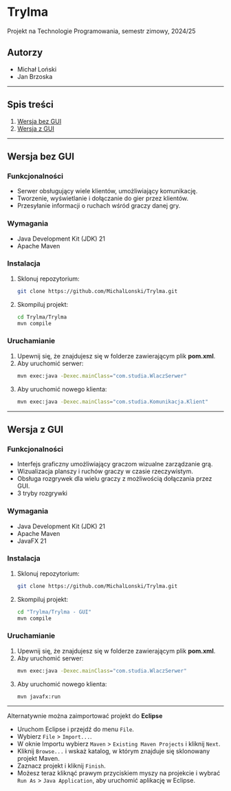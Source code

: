 # Trylma

Projekt na Technologie Programowania, semestr zimowy, 2024/25

## Autorzy
- Michał Loński
- Jan Brzoska
  
---

## Spis treści
1. [Wersja bez GUI](#wersja-bez-gui)
2. [Wersja z GUI](#wersja-z-gui)
---
## Wersja bez GUI

### Funkcjonalności
- Serwer obsługujący wiele klientów, umożliwiający komunikację.
- Tworzenie, wyświetlanie i dołączanie do gier przez klientów.
- Przesyłanie informacji o ruchach wśród graczy danej gry.

### Wymagania
- Java Development Kit (JDK) 21
- Apache Maven

### Instalacja
1. Sklonuj repozytorium:
   ```bash
   git clone https://github.com/MichalLonski/Trylma.git
   ```
2. Skompiluj projekt:
   ```bash
   cd Trylma/Trylma
   mvn compile
   ```

### Uruchamianie
1. Upewnij się, że znajdujesz się w folderze zawierającym plik **pom.xml**.
2. Aby uruchomić serwer:
   ```bash
   mvn exec:java -Dexec.mainClass="com.studia.WlaczSerwer"
   ```
3. Aby uruchomić nowego klienta:
   ```bash
   mvn exec:java -Dexec.mainClass="com.studia.Komunikacja.Klient"
   ```

---

## Wersja z GUI

### Funkcjonalności
- Interfejs graficzny umożliwiający graczom wizualne zarządzanie grą.
- Wizualizacja planszy i ruchów graczy w czasie rzeczywistym.
- Obsługa rozgrywek dla wielu graczy z możliwością dołączania przez GUI.
- 3 tryby rozgrywki

### Wymagania
- Java Development Kit (JDK) 21
- Apache Maven
- JavaFX 21

### Instalacja
1. Sklonuj repozytorium:
   ```bash
   git clone https://github.com/MichalLonski/Trylma.git
   ```
2. Skompiluj projekt:
   ```bash
   cd "Trylma/Trylma - GUI"
   mvn compile
   ```

### Uruchamianie
1. Upewnij się, że znajdujesz się w folderze zawierającym plik **pom.xml**.
2. Aby uruchomić serwer:
   ```bash
   mvn exec:java -Dexec.mainClass="com.studia.WlaczSerwer"
   ```
3. Aby uruchomić nowego klienta:
   ```bash
   mvn javafx:run
   ```

---

Alternatywnie można zaimportować projekt do **Eclipse**
- Uruchom Eclipse i przejdź do menu `File`.
- Wybierz `File` > `Import...`.
- W oknie Importu wybierz `Maven` > `Existing Maven Projects` i kliknij `Next`.
- Kliknij `Browse...` i wskaż katalog, w którym znajduje się sklonowany projekt Maven.
- Zaznacz projekt i kliknij `Finish`.
- Możesz teraz kliknąć prawym przyciskiem myszy na projekcie i wybrać `Run As` > `Java Application`, aby uruchomić aplikację w Eclipse.
